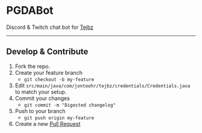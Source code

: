 # PGDABot
Discord & Twitch chat bot for [Tejbz](https://twitch.tv/tejbz)

---

## Develop & Contribute
1. Fork the repo.
2. Create your feature branch
    * `git checkout -b my-feature`
3. Edit `src/main/java/com/jonteohr/tejbz/credentials/Credentials.java` to match your setup.
4. Commit your changes
    * `git commit -m "Digested changelog"`
5. Push to your branch
    * `git push origin my-feature`
6. Create a new [Pull Request](https://github.com/condolent/pgda/compare)